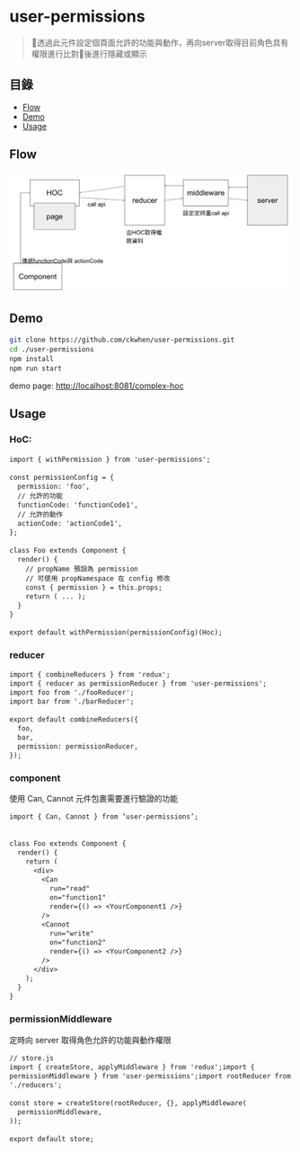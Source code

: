 # user-permissions

> 透過此元件設定個頁面允許的功能與動作，再向server取得目前角色具有權限進行比對後進行隱藏或顯示

## 目錄
- [Flow](#flow)
- [Demo](#demo)
- [Usage](#usage)

## Flow

![image](https://github.com/ckwhen/user-permissions/blob/master/img/flow.png)

## Demo

```bash
git clone https://github.com/ckwhen/user-permissions.git
cd ./user-permissions
npm install
npm run start
```

demo page: [http://localhost:8081/complex-hoc](http://localhost:8081/complex-hoc)

## Usage

### HoC:

```JSX
import { withPermission } from 'user-permissions';

const permissionConfig = {
  permission: 'foo',
  // 允許的功能
  functionCode: 'functionCode1',
  // 允許的動作
  actionCode: 'actionCode1',
};

class Foo extends Component {
  render() {
    // propName 預設為 permission
    // 可使用 propNamespace 在 config 修改
    const { permission } = this.props;
    return ( ... );
  }
}

export default withPermission(permissionConfig)(Hoc);
```

### reducer

```JS
import { combineReducers } from 'redux';
import { reducer as permissionReducer } from 'user-permissions';
import foo from './fooReducer';
import bar from './barReducer';

export default combineReducers({
  foo,
  bar,
  permission: permissionReducer,
});
```

### component

使用 Can, Cannot 元件包裹需要進行驗證的功能

```JSX
import { Can, Cannot } from ‘user-permissions’;


class Foo extends Component {
  render() {
    return (
      <div>
        <Can
          run="read"
          on="function1"
          render={() => <YourComponent1 />}
        />
        <Cannot
          run="write"
          on="function2"
          render={() => <YourComponent2 />}
        />
      </div>
    );
  }
}
```

### permissionMiddleware

定時向 server 取得角色允許的功能與動作權限

```JS
// store.js
import { createStore, applyMiddleware } from 'redux';import { permissionMiddleware } from 'user-permissions';import rootReducer from './reducers';

const store = createStore(rootReducer, {}, applyMiddleware(
  permissionMiddleware,
));

export default store;
```
